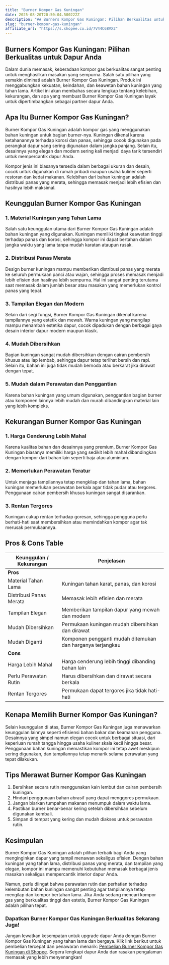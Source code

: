 ```yaml
---
title: "Burner Kompor Gas Kuningan"
date: 2025-08-20T20:50:04.500222Z
description: "## Burners Kompor Gas Kuningan: Pilihan Berkualitas untuk Dapur Anda..."
slug: "burner-kompor-gas-kuningan"
affiliate_url: "https://s.shopee.co.id/7V44C68VX2"
---
```

## Burners Kompor Gas Kuningan: Pilihan Berkualitas untuk Dapur Anda

Dalam dunia memasak, keberadaan kompor gas berkualitas sangat penting untuk menghasilkan masakan yang sempurna. Salah satu pilihan yang semakin diminati adalah Burner Kompor Gas Kuningan. Produk ini menggabungkan kekuatan, keindahan, dan keawetan bahan kuningan yang tahan lama. Artikel ini akan membahas secara lengkap tentang kelebihan, kekurangan, dan apa yang membuat Burner Kompor Gas Kuningan layak untuk dipertimbangkan sebagai partner dapur Anda.

## Apa Itu Burner Kompor Gas Kuningan?

Burner Kompor Gas Kuningan adalah kompor gas yang menggunakan bahan kuningan untuk bagian burner-nya. Kuningan dikenal karena ketahanannya terhadap korosi dan panas, sehingga cocok digunakan pada perangkat dapur yang sering digunakan dalam jangka panjang. Selain itu, desainnya yang elegan dan modern sering kali menjadi daya tarik tersendiri untuk mempercantik dapur Anda.

Kompor jenis ini biasanya tersedia dalam berbagai ukuran dan desain, cocok untuk digunakan di rumah pribadi maupun usaha kuliner seperti restoran dan kedai makanan. Kelebihan dari bahan kuningan adalah distribusi panas yang merata, sehingga memasak menjadi lebih efisien dan hasilnya lebih maksimal.

## Keunggulan Burner Kompor Gas Kuningan

### 1. Material Kuningan yang Tahan Lama

Salah satu keunggulan utama dari Burner Kompor Gas Kuningan adalah bahan kuningan yang digunakan. Kuningan memiliki tingkat keawetan tinggi terhadap panas dan korosi, sehingga kompor ini dapat bertahan dalam jangka waktu yang lama tanpa mudah karatan ataupun rusak.

### 2. Distribusi Panas Merata

Design burner kuningan mampu memberikan distribusi panas yang merata ke seluruh permukaan panci atau wajan, sehingga proses memasak menjadi lebih efisien dan hasilnya lebih sempurna. Hal ini sangat penting terutama saat memasak dalam jumlah besar atau masakan yang memerlukan kontrol panas yang tepat.

### 3. Tampilan Elegan dan Modern

Selain dari segi fungsi, Burner Kompor Gas Kuningan dikenal karena tampilannya yang estetik dan mewah. Warna kuningan yang mengilap mampu menambah estetika dapur, cocok dipadukan dengan berbagai gaya desain interior dapur modern maupun klasik.

### 4. Mudah Dibersihkan

Bagian kuningan sangat mudah dibersihkan dengan cairan pembersih khusus atau lap lembab, sehingga dapur tetap terlihat bersih dan rapi. Selain itu, bahan ini juga tidak mudah bernoda atau berkarat jika dirawat dengan tepat.

### 5. Mudah dalam Perawatan dan Penggantian

Karena bahan kuningan yang umum digunakan, penggantian bagian burner atau komponen lainnya lebih mudah dan murah dibandingkan material lain yang lebih kompleks.

## Kekurangan Burner Kompor Gas Kuningan

### 1. Harga Cenderung Lebih Mahal

Karena kualitas bahan dan desainnya yang premium, Burner Kompor Gas Kuningan biasanya memiliki harga yang sedikit lebih mahal dibandingkan dengan kompor dari bahan lain seperti baja atau aluminium.

### 2. Memerlukan Perawatan Teratur

Untuk menjaga tampilannya tetap mengkilap dan tahan lama, bahan kuningan memerlukan perawatan berkala agar tidak pudar atau tergores. Penggunaan cairan pembersih khusus kuningan sangat disarankan.

### 3. Rentan Tergores

Kuningan cukup rentan terhadap goresan, sehingga pengguna perlu berhati-hati saat membersihkan atau memindahkan kompor agar tak merusak permukaannya.

## Pros & Cons Table

| Keunggulan / Kekurangan | Penjelasan                                                  |
|--------------------------|--------------------------------------------------------------|
| **Pros**               |                                                                |
| Material Tahan Lama     | Kuningan tahan karat, panas, dan korosi                     |
| Distribusi Panas Merata| Memasak lebih efisien dan merata                            |
| Tampilan Elegan        | Memberikan tampilan dapur yang mewah dan modern            |
| Mudah Dibersihkan     | Permukaan kuningan mudah dibersihkan dan dirawat          |
| Mudah Diganti         | Komponen pengganti mudah ditemukan dan harganya terjangkau |
| **Cons**               |                                                                |
| Harga Lebih Mahal     | Harga cenderung lebih tinggi dibanding bahan lain           |
| Perlu Perawatan Rutin | Harus dibersihkan dan dirawat secara berkala               |
| Rentan Tergores       | Permukaan dapat tergores jika tidak hati-hati             |

## Kenapa Memilih Burner Kompor Gas Kuningan?

Selain keunggulan di atas, Burner Kompor Gas Kuningan juga menawarkan keunggulan lainnya seperti efisiensi bahan bakar dan keamanan pengguna. Desainnya yang simpel namun elegan cocok untuk berbagai situasi, dari keperluan rumah tangga hingga usaha kuliner skala kecil hingga besar. Penggunaan bahan kuningan memastikan kompor ini tetap awet meskipun sering digunakan, dan tampilannya tetap menarik selama perawatan yang tepat dilakukan.

## Tips Merawat Burner Kompor Gas Kuningan

1. Bersihkan secara rutin menggunakan kain lembut dan cairan pembersih kuningan.
2. Hindari penggunaan bahan abrasif yang dapat menggores permukaan.
3. Jangan biarkan tumpahan makanan menumpuk dalam waktu lama.
4. Pastikan burner benar-benar kering setelah dibersihkan sebelum digunakan kembali.
5. Simpan di tempat yang kering dan mudah diakses untuk perawatan rutin.

## Kesimpulan

Burner Kompor Gas Kuningan adalah pilihan terbaik bagi Anda yang menginginkan dapur yang tampil menawan sekaligus efisien. Dengan bahan kuningan yang tahan lama, distribusi panas yang merata, dan tampilan yang elegan, kompor ini mampu memenuhi kebutuhan memasak berbagai jenis masakan sekaligus mempercantik interior dapur Anda.

Namun, perlu diingat bahwa perawatan rutin dan perhatian terhadap kelembutan bahan kuningan sangat penting agar tampilannya tetap mengilap dan kompor bertahan lama. Jika Anda sedang mencari kompor gas yang berkualitas tinggi dan estetis, Burner Kompor Gas Kuningan adalah pilihan tepat.

### Dapatkan Burner Kompor Gas Kuningan Berkualitas Sekarang Juga!

Jangan lewatkan kesempatan untuk upgrade dapur Anda dengan Burner Kompor Gas Kuningan yang tahan lama dan bergaya. Klik link berikut untuk pembelian tercepat dan penawaran menarik: [Pembelian Burner Kompor Gas Kuningan di Shopee](https://s.shopee.co.id/7V44C68VX2). Segera lengkapi dapur Anda dan rasakan pengalaman memasak yang lebih menyenangkan!